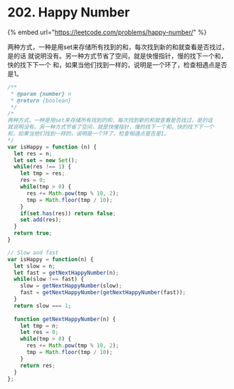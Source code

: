 # 202. Happy Number

{% embed url="https://leetcode.com/problems/happy-number/" %}

两种方式，一种是用set来存储所有找到的和，每次找到新的和就查看是否找过，是的话 就说明没有。另一种方式节省了空间，就是快慢指针，慢的找下一个和，快的找下下一个 和，如果当他们找到一样的，说明是一个环了，检查相遇点是否是1。

```javascript
/**
 * @param {number} n
 * @return {boolean}
 */
/*
两种方式，一种是用set来存储所有找到的和，每次找到新的和就查看是否找过，是的话
就说明没有。另一种方式节省了空间，就是快慢指针，慢的找下一个和，快的找下下一个
和，如果当他们找到一样的，说明是一个环了，检查相遇点是否是1。
*/
var isHappy = function (n) {
  let res = n;
  let set = new Set();
  while(res !== 1) {
    let tmp = res;
    res = 0;
    while(tmp > 0) {
      res += Math.pow(tmp % 10, 2);
      tmp = Math.floor(tmp / 10);
    }
    if(set.has(res)) return false;
    set.add(res);
  }
  return true;
}

// Slow and fast
var isHappy = function(n) {
  let slow = n;
  let fast = getNextHappyNumber(n);
  while(slow !== fast) {
    slow = getNextHappyNumber(slow);
    fast = getNextHappyNumber(getNextHappyNumber(fast));
  }
  return slow === 1;
  
  function getNextHappyNumber(n) {
    let tmp = n;
    let res = 0;
    while(tmp > 0) {
      res += Math.pow(tmp % 10, 2);
      tmp = Math.floor(tmp / 10);
    }
    return res;
  }
};
```

